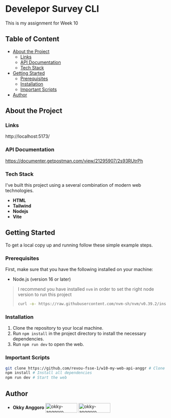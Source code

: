 # Develepor Survey CLI
This is my assignment for Week 10
## Table of Content
- [About the Project](#about-the-project)
   - [Links](#Links)
   - [API Documentation](#API-Documentation)
  - [Tech Stack](#tech-stack)
- [Getting Started](#getting-started)
  - [Prerequisites](#prerequisites)
  - [Installation](#installation)
  - [Important Scripts](#important-scripts)
- [Author](#author)


## About the Project




### Links
http://localhost:5173/

### API Documentation
https://documenter.getpostman.com/view/21295907/2s93RUtrPh

### Tech Stack

I've built this project using a several combination of modern web technologies. 

- **HTML**
- **Tailwind**
- **Nodejs**
- **Vite**


## Getting Started

To get a local copy up and running follow these simple example steps.

### Prerequisites

First, make sure that you have the following installed on your machine:
- Node.js (version 16 or later)

> I recommend you have installed `nvm` in order to set the right node version to run this project
> ```sh
> curl -o- https://raw.githubusercontent.com/nvm-sh/nvm/v0.39.2/install.sh | bash
> ```

### Installation

1. Clone the repository to your local machine.
1. Run `npm install` in the project directory to install the necessary dependencies.
1. Run `npm run dev` to open the web.


### Important Scripts
```sh
git clone https://github.com/revou-fsse-1/w10-my-web-api-anggr # Clone the repository
npm install # Install all dependencies
npm run dev # Start the web
```
## Author

-  **Okky Anggoro**
 <a href="https://github.com/anggr" target="blank"><img align="center" src="https://img.shields.io/badge/GitHub-100000?style=for-the-badge&logo=github&logoColor=white" alt="okky-anggoro" height="30" width="100" /></a> <a href="https://linkedin.com/in/okky-anggoro" target="blank"><img align="center" src="https://img.shields.io/badge/LinkedIn-0077B5?style=for-the-badge&logo=linkedin&logoColor=white" alt="okky-anggoro" height="30" width="100" /></a>